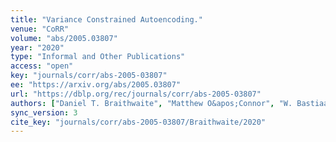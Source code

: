 ```yaml
---
title: "Variance Constrained Autoencoding."
venue: "CoRR"
volume: "abs/2005.03807"
year: "2020"
type: "Informal and Other Publications"
access: "open"
key: "journals/corr/abs-2005-03807"
ee: "https://arxiv.org/abs/2005.03807"
url: "https://dblp.org/rec/journals/corr/abs-2005-03807"
authors: ["Daniel T. Braithwaite", "Matthew O&apos;Connor", "W. Bastiaan Kleijn"]
sync_version: 3
cite_key: "journals/corr/abs-2005-03807/Braithwaite/2020"
---
```

